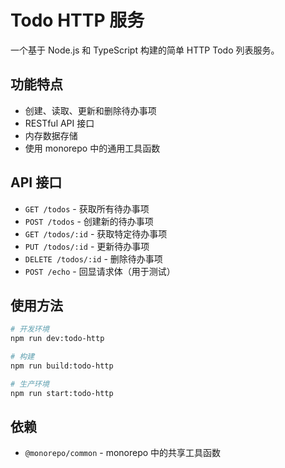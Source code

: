 # Todo HTTP 服务

一个基于 Node.js 和 TypeScript 构建的简单 HTTP Todo 列表服务。

## 功能特点

- 创建、读取、更新和删除待办事项
- RESTful API 接口
- 内存数据存储
- 使用 monorepo 中的通用工具函数

## API 接口

- `GET /todos` - 获取所有待办事项
- `POST /todos` - 创建新的待办事项
- `GET /todos/:id` - 获取特定待办事项
- `PUT /todos/:id` - 更新待办事项
- `DELETE /todos/:id` - 删除待办事项
- `POST /echo` - 回显请求体（用于测试）

## 使用方法

```bash
# 开发环境
npm run dev:todo-http

# 构建
npm run build:todo-http

# 生产环境
npm run start:todo-http
```

## 依赖

- `@monorepo/common` - monorepo 中的共享工具函数
